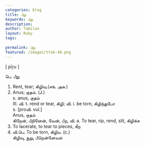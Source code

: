 ```yaml
---
categories: blog
title: பீறு
keywords: பீறு
description: 
author: Tamilan
layout: Ruby
tags: 
 
permalink: பீறு
featured: /images/ttak-48.png
---
```

  
[ pīṟu ]  
  
பெ. பீறு  
1. Rent, tear; கிழிவு.(சங். அக.)  
2. Anus; குதம். (J.)  
s. anus, குதம்  
III. வி. t. rend or tear, கிழி; வி. i. be torn, கிழிந்துபோ  
s. [proவி. vul.]  
Anus, குதம்  
கிறேன், பீறினேன், வேன், பீற, வி. a. To tear, rip, rend, slit, கிழிக்க  
2. To lacerate, to tear to pieces, கீற  
3. வி.பெ. To be torn, கிழிய. (c.)  
கிழிவு, சூறு, பீறென்னேவல்
